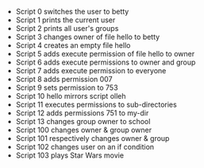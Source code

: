 - Script 0 switches the user to betty
- Script 1 prints the current user
- Script 2 prints all user's groups
- Script 3 changes owner of file hello to betty
- Script 4 creates an empty file hello
- Script 5 adds execute permission of file hello to owner
- Script 6 adds execute permissions to owner and group
- Script 7 adds execute permission to everyone
- Script 8 adds permission 007
- Script 9 sets permission to 753
- Script 10 hello mirrors script olleh
- Script 11 executes permissions to sub-directories
- Script 12 adds permissions 751 to my-dir
- Script 13 changes group owner to school
- Script 100 changes owner & group owner
- Script 101 respectively changes owner & group
- Script 102 changes user on an if condition
- Script 103 plays Star Wars movie
